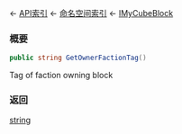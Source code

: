 ← [API索引](Api-Index) ← [命名空间索引](Namespace-Index) ← [IMyCubeBlock](VRage.Game.ModAPI.Ingame.IMyCubeBlock)

### 概要

```csharp
public string GetOwnerFactionTag()
```

Tag of faction owning block

### 返回

[string](https://docs.microsoft.com/en-us/dotnet/api/System.String?view=netframework-4.6)

